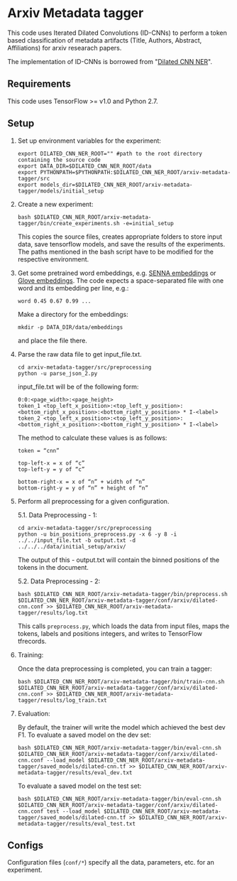 # Arxiv Metadata tagger

This code uses Iterated Dilated Convolutions (ID-CNNs) to perform a token based classification of metadata artifacts (Title, Authors, Abstract, Affiliations) for arxiv researach papers. 

The implementation of ID-CNNs is borrowed from "[Dilated CNN NER](https://github.com/iesl/dilated-cnn-ner)".

Requirements
-----
This code uses TensorFlow >= v1.0 and Python 2.7.

Setup
-----

1. Set up environment variables for the experiment:
    ```
    export DILATED_CNN_NER_ROOT="" #path to the root directory containing the source code
    export DATA_DIR=$DILATED_CNN_NER_ROOT/data 
    export PYTHONPATH=$PYTHONPATH:$DILATED_CNN_NER_ROOT/arxiv-metadata-tagger/src 
    export models_dir=$DILATED_CNN_NER_ROOT/arxiv-metadata-tagger/models/initial_setup
    ```
  
2. Create a new experiment: 
    ```
    bash $DILATED_CNN_NER_ROOT/arxiv-metadata-tagger/bin/create_experiments.sh -e=initial_setup
    ```
  
    This copies the source files, creates appropriate folders to store input data, save tensorflow models, and save the results   of the experiments. The paths mentioned in the bash script have to be modified for the respective environment.

3. Get some pretrained word embeddings, e.g. [SENNA embeddings](http://ronan.collobert.com/senna/download.html) or
  [Glove embeddings](https://nlp.stanford.edu/projects/glove/). The code expects a space-separated file
  with one word and its embedding per line, e.g.:
   ```
   word 0.45 0.67 0.99 ...
   ```
   Make a directory for the embeddings:
   ```
   mkdir -p DATA_DIR/data/embeddings
   ```
   and place the file there.


4. Parse the raw data file to get input_file.txt.
    ```
    cd arxiv-metadata-tagger/src/preprocessing
    python -u parse_json_2.py
    ```
    input_file.txt will be of the following form:
    ```
    0:0:<page_width>:<page_height>
    token_1 <top_left_x_position>:<top_left_y_position>:<bottom_right_x_position>:<bottom_right_y_position> * I-<label>
    token_2 <top_left_x_position>:<top_left_y_position>:<bottom_right_x_position>:<bottom_right_y_position> * I-<label>
    ```
    The method to calculate these values is as follows:
    ```
    token = “cnn”

    top-left-x = x of “c”
    top-left-y = y of “c”

    bottom-right-x = x of “n” + width of “n”
    bottom-right-y = y of “n” + height of “n”
    ```

5. Perform all preprocessing for a given configuration.
  
    5.1. Data Preprocessing - 1:
      ```
      cd arxiv-metadata-tagger/src/preprocessing
      python -u bin_positions_preprocess.py -x 6 -y 8 -i ../../input_file.txt -b output.txt -d ../../../data/initial_setup/arxiv/
      ```
      The output of this - output.txt will contain the binned positions of the tokens in the document.
  
    5.2. Data Preprocessing - 2:
      ```
      bash $DILATED_CNN_NER_ROOT/arxiv-metadata-tagger/bin/preprocess.sh $DILATED_CNN_NER_ROOT/arxiv-metadata-tagger/conf/arxiv/dilated-cnn.conf >> $DILATED_CNN_NER_ROOT/arxiv-metadata-tagger/results/log.txt
      ```
      This calls `preprocess.py`, which loads the data from input files, maps the tokens, labels and positions 
    integers, and writes to TensorFlow tfrecords.

6. Training:

    Once the data preprocessing is completed, you can train a tagger:
    ```
    bash $DILATED_CNN_NER_ROOT/arxiv-metadata-tagger/bin/train-cnn.sh $DILATED_CNN_NER_ROOT/arxiv-metadata-tagger/conf/arxiv/dilated-cnn.conf >> $DILATED_CNN_NER_ROOT/arxiv-metadata-tagger/results/log_train.txt
    ```

7. Evaluation:

    By default, the trainer will write the model which achieved the best dev F1. 
    To evaluate a saved model on the dev set:
    ```
    bash $DILATED_CNN_NER_ROOT/arxiv-metadata-tagger/bin/eval-cnn.sh $DILATED_CNN_NER_ROOT/arxiv-metadata-tagger/conf/arxiv/dilated-cnn.conf --load_model $DILATED_CNN_NER_ROOT/arxiv-metadata-tagger/saved_models/dilated-cnn.tf >> $DILATED_CNN_NER_ROOT/arxiv-metadata-tagger/results/eval_dev.txt
    ```
    To evaluate a saved model on the test set:
    ```
    bash $DILATED_CNN_NER_ROOT/arxiv-metadata-tagger/bin/eval-cnn.sh $DILATED_CNN_NER_ROOT/arxiv-metadata-tagger/conf/arxiv/dilated-cnn.conf test --load_model $DILATED_CNN_NER_ROOT/arxiv-metadata-tagger/saved_models/dilated-cnn.tf >> $DILATED_CNN_NER_ROOT/arxiv-metadata-tagger/results/eval_test.txt
    ```


Configs
----
Configuration files (`conf/*`) specify all the data, parameters, etc. for an experiment.
